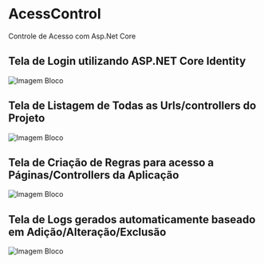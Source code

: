 # AcessControl
Controle de Acesso com Asp.Net Core

## Tela de Login utilizando ASP.NET Core Identity
![Imagem Bloco](https://github.com/fellipespfc/AcessControl/blob/master/1.JPG)

## Tela de Listagem de Todas as Urls/controllers do Projeto
![Imagem Bloco](https://github.com/fellipespfc/AcessControl/blob/master/2.JPG)


## Tela de Criação de Regras para acesso a Páginas/Controllers da Aplicação
![Imagem Bloco](https://github.com/fellipespfc/AcessControl/blob/master/3.JPG)


## Tela de Logs gerados automaticamente baseado em Adição/Alteração/Exclusão
![Imagem Bloco](https://github.com/fellipespfc/AcessControl/blob/master/4.JPG)

